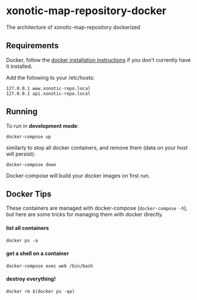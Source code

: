 # xonotic-map-repository-docker

The architecture of xonotic-map-repository dockerized

## Requirements

Docker, follow the [docker installation instructions](https://docs.docker.com/engine/installation/) if you don't currently have it installed.

Add the following to your /etc/hosts:

```
127.0.0.1 www.xonotic-repo.local
127.0.0.1 api.xonotic-repo.local
```

## Running

To run in **development mode**:

```
docker-compose up
```

similarly to stop all docker containers, and remove them (data on your host will persist):

```
docker-compose down
```

Docker-compose will build your docker images on first run. 

## Docker Tips

These containers are managed with docker-compose (`docker-compose -h`), but here are some tricks for managing them with docker directly.

#### list all containers

```
docker ps -a
```

#### get a shell on a container

```
docker-compose exec web /bin/bash
```

#### destroy everything!

```
docker rm $(docker ps -qa)
```
